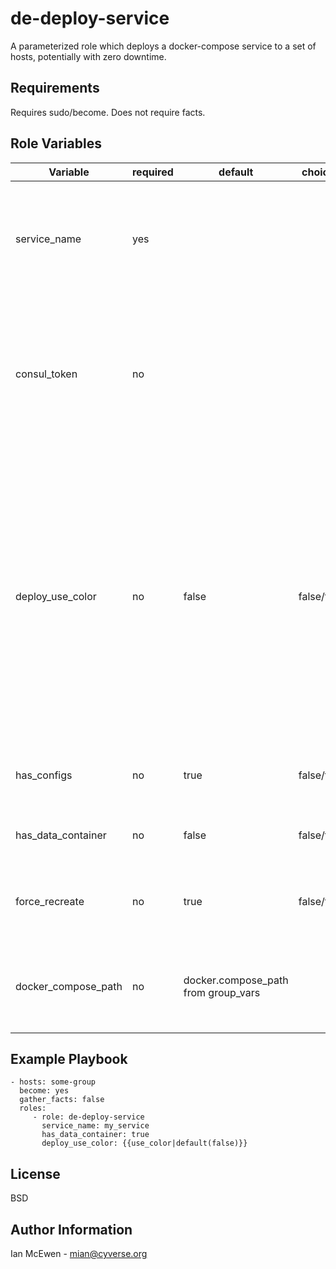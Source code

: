 de-deploy-service
=================

A parameterized role which deploys a docker-compose service to a set of hosts, potentially with zero downtime.

Requirements
------------
Requires sudo/become.
Does not require facts.

Role Variables
--------------

|Variable                | required | default                                        | choices        | comments                                               |
|------------------------|----------|------------------------------------------------|----------------|--------------------------------------------------------|
| service_name           |    yes   |                                                |                | The name of the service. This should be a docker-compose service name, i.e., underscores not hyphens. |
| consul_token           |    no    |                                                |                | A consul management token, for use allocating temporary tokens for this role to use. Uses no token (i.e. anonymous) if left out |
| deploy_use_color       |    no    | false                                          | false/true     | Whether or not to deploy using a zero-downtime blue-green strategy to deploy. Given a group_var for "use_color" which designates that the inventory is set up for this, services set up for it would be called with something like 'use_color|default(false)' for this, where services which do not support zero-downtime deployment at all could use the default or explicitly pass false. |
| has_configs            |    no    | true                                           | false/true     | whether this service uses a configuration image |
| has_data_container     |    no    | false                                          | false/true     | whether this service uses a data container |
| force_recreate         |    no    | true                                           | false/true     | whether to pass the --force-recreate flag to docker-compose up |
| docker_compose_path    |    no    | docker.compose_path from group_vars            |                | the docker-compose file path to use. Generally just /etc/docker-compose.yml |

Example Playbook
----------------

    - hosts: some-group
      become: yes
      gather_facts: false
      roles:
         - role: de-deploy-service
           service_name: my_service
           has_data_container: true
           deploy_use_color: {{use_color|default(false)}}

License
-------

BSD

Author Information
------------------

Ian McEwen - mian@cyverse.org
